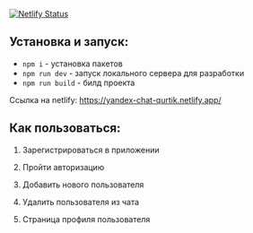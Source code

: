 
[![Netlify Status](https://api.netlify.com/api/v1/badges/80847943-a820-4ae6-8450-70c458dae960/deploy-status)](https://app.netlify.com/sites/yandex-chat-qurtik/deploys)

## Установка и запуск:
- `npm i` - установка пакетов
- `npm run dev` - запуск локального сервера для разработки
- `npm run build` - билд проекта

Ссылка на netlify: https://yandex-chat-qurtik.netlify.app/

## Как пользоваться:
1. Зарегистрироваться в приложении
<!-- Скрин страницы регистрации -->
2. Пройти авторизацию
<!-- Скрин страницы авторизации -->
3. Добавить нового пользователя
<!-- Скрин модального окна добавления пользователя -->
4. Удалить пользователя из чата
<!-- Скрин модального окна удаления пользователя -->
5. Страница профиля пользователя
<!-- Скрин страницы профиля пользователя -->
